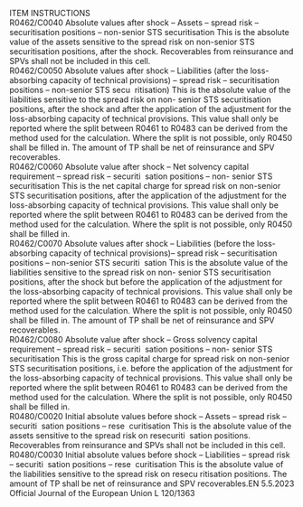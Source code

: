  
ITEM  INSTRUCTIONS  
R0462/C0040  Absolute values after 
shock – Assets – spread 
risk – securitisation 
positions – non-senior 
STS securitisation  This is the absolute value of the assets sensitive to the spread risk on non-senior 
STS securitisation positions, after the shock. 
Recoverables from reinsurance and SPVs shall not be included in this cell.  
R0462/C0050  Absolute values after 
shock – Liabilities (after 
the loss-absorbing 
capacity of technical 
provisions) – spread risk 
– securitisation positions 
– non-senior STS secu ­
ritisation)  This is the absolute value of the liabilities sensitive to the spread risk on non- 
senior STS securitisation positions, after the shock and after the application of the 
adjustment for the loss-absorbing capacity of technical provisions. 
This value shall only be reported where the split between R0461 to R0483 can be 
derived from the method used for the calculation. Where the split is not possible, 
only R0450 shall be filled in. 
The amount of TP shall be net of reinsurance and SPV recoverables.  
R0462/C0060  Absolute value after 
shock – Net solvency 
capital requirement – 
spread risk – securiti ­
sation positions – non- 
senior STS securitisation  This is the net capital charge for spread risk on non-senior STS securitisation 
positions, after the application of the adjustment for the loss-absorbing capacity of 
technical provisions. 
This value shall only be reported where the split between R0461 to R0483 can be 
derived from the method used for the calculation. Where the split is not possible, 
only R0450 shall be filled in.  
R0462/C0070  Absolute values after 
shock – Liabilities (before 
the loss-absorbing 
capacity of technical 
provisions)– spread risk – 
securitisation positions – 
non-senior STS securiti ­
sation  This is the absolute value of the liabilities sensitive to the spread risk on non- 
senior STS securitisation positions, after the shock but before the application of 
the adjustment for the loss-absorbing capacity of technical provisions. 
This value shall only be reported where the split between R0461 to R0483 can be 
derived from the method used for the calculation. Where the split is not possible, 
only R0450 shall be filled in. 
The amount of TP shall be net of reinsurance and SPV recoverables.  
R0462/C0080  Absolute value after 
shock – Gross solvency 
capital requirement – 
spread risk – securiti ­
sation positions – non- 
senior STS securitisation  This is the gross capital charge for spread risk on non-senior STS securitisation 
positions, i.e. before the application of the adjustment for the loss-absorbing 
capacity of technical provisions. 
This value shall only be reported where the split between R0461 to R0483 can be 
derived from the method used for the calculation. Where the split is not possible, 
only R0450 shall be filled in.  
R0480/C0020  Initial absolute values 
before shock – Assets – 
spread risk – securiti ­
sation positions – rese ­
curitisation  This is the absolute value of the assets sensitive to the spread risk on resecuriti ­
sation positions. 
Recoverables from reinsurance and SPVs shall not be included in this cell.  
R0480/C0030  Initial absolute values 
before shock – Liabilities 
– spread risk – securiti ­
sation positions – rese ­
curitisation  This is the absolute value of the liabilities sensitive to the spread risk on resecu ­
ritisation positions. 
The amount of TP shall be net of reinsurance and SPV recoverables.EN  5.5.2023 Official Journal of the European Union L 120/1363